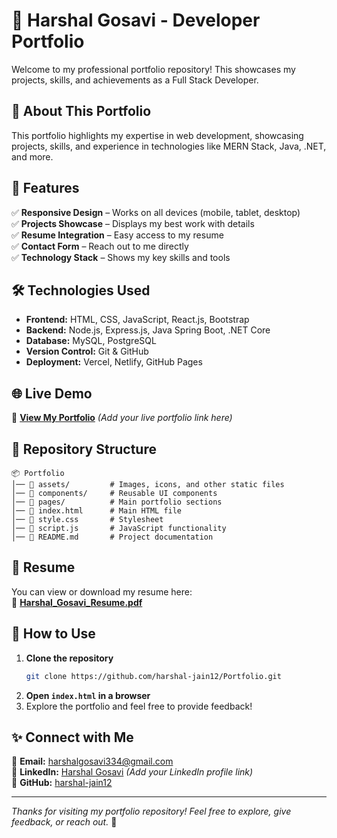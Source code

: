 # 🚀 Harshal Gosavi - Developer Portfolio

Welcome to my professional portfolio repository! This showcases my projects, skills, and achievements as a Full Stack Developer.

## 📌 About This Portfolio
This portfolio highlights my expertise in web development, showcasing projects, skills, and experience in technologies like MERN Stack, Java, .NET, and more.

## 🎯 Features
✅ **Responsive Design** – Works on all devices (mobile, tablet, desktop)  
✅ **Projects Showcase** – Displays my best work with details  
✅ **Resume Integration** – Easy access to my resume  
✅ **Contact Form** – Reach out to me directly  
✅ **Technology Stack** – Shows my key skills and tools  

## 🛠 Technologies Used
- **Frontend:** HTML, CSS, JavaScript, React.js, Bootstrap
- **Backend:** Node.js, Express.js, Java Spring Boot, .NET Core
- **Database:** MySQL, PostgreSQL
- **Version Control:** Git & GitHub
- **Deployment:** Vercel, Netlify, GitHub Pages

## 🌐 Live Demo
🔗 **[View My Portfolio](#)** _(Add your live portfolio link here)_

## 📂 Repository Structure
```
📦 Portfolio
│── 📂 assets/         # Images, icons, and other static files
│── 📂 components/     # Reusable UI components
│── 📂 pages/          # Main portfolio sections
│── 📜 index.html      # Main HTML file
│── 📜 style.css       # Stylesheet
│── 📜 script.js       # JavaScript functionality
│── 📜 README.md       # Project documentation
```

## 📜 Resume
You can view or download my resume here:  
📄 **[Harshal_Gosavi_Resume.pdf](#)**

## 🚀 How to Use
1. **Clone the repository**
   ```sh
   git clone https://github.com/harshal-jain12/Portfolio.git
   ```
2. **Open `index.html` in a browser**
3. Explore the portfolio and feel free to provide feedback!

## ✨ Connect with Me
📧 **Email:** harshalgosavi334@gmail.com  
💼 **LinkedIn:** [Harshal Gosavi](#) _(Add your LinkedIn profile link)_  
🐙 **GitHub:** [harshal-jain12](https://github.com/harshal-jain12)

---
_Thanks for visiting my portfolio repository! Feel free to explore, give feedback, or reach out._ 🚀

